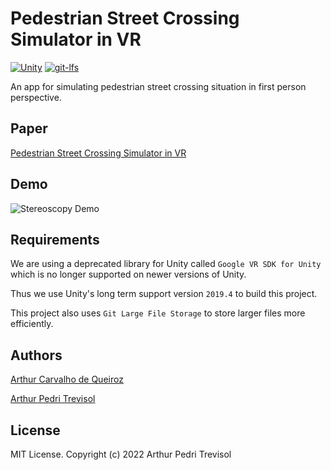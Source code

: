 # Pedestrian Street Crossing Simulator in VR
[![Unity](https://img.shields.io/badge/Unity-2019.4%20LTS-brightgreen)](https://unity3d.com/unity/qa/lts-releases?version=2019.4)
[![git-lfs](https://img.shields.io/badge/git--lfs-latest-brightgreen)](https://git-lfs.github.com/)

An app for simulating pedestrian street crossing situation in first person perspective.

## Paper
[Pedestrian Street Crossing Simulator in VR](<./A PEDESTRIAN STREET CROSSING VIRTUAL REALITY SIMULATOR FOR MOBILE DEVICES DEVELOPED IN UNITY.pdf>)

## Demo
![Stereoscopy Demo](vr-stereoscopysmall.jpg)

## Requirements
We are using a deprecated library for Unity called `Google VR SDK for Unity` which is no longer supported on newer versions of Unity.

Thus we use Unity's long term support version `2019.4` to build this project.

This project also uses `Git Large File Storage` to store larger files more efficiently.

## Authors
[Arthur Carvalho de Queiroz](https://github.com/arthuracq)

[Arthur Pedri Trevisol](https://github.com/arthurpedri)

## License
MIT License. Copyright (c) 2022 Arthur Pedri Trevisol